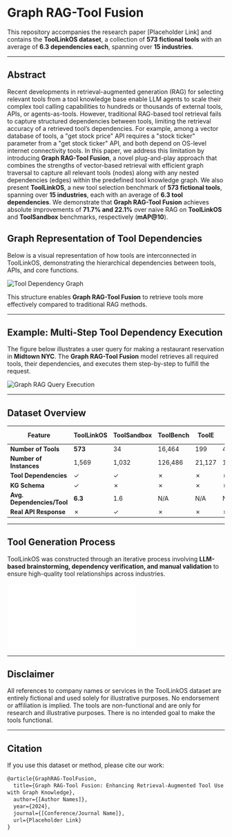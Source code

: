 # **Graph RAG-Tool Fusion**

This repository accompanies the research paper [Placeholder Link] and contains the **ToolLinkOS dataset**, a collection of **573 fictional tools** with an average of **6.3 dependencies each**, spanning over **15 industries**.

---

## **Abstract**

Recent developments in retrieval-augmented generation (RAG) for selecting relevant tools from a tool knowledge base enable LLM agents to scale their complex tool calling capabilities to hundreds or thousands of external tools, APIs, or agents-as-tools. However, traditional RAG-based tool retrieval fails to capture structured dependencies between tools, limiting the retrieval accuracy of a retrieved tool’s dependencies. For example, among a vector database of tools, a "get stock price" API requires a "stock ticker" parameter from a "get stock ticker" API, and both depend on OS-level internet connectivity tools. In this paper, we address this limitation by introducing **Graph RAG-Tool Fusion**, a novel plug-and-play approach that combines the strengths of vector-based retrieval with efficient graph traversal to capture all relevant tools (nodes) along with any nested dependencies (edges) within the predefined tool knowledge graph. We also present **ToolLinkOS**, a new tool selection benchmark of **573 fictional tools**, spanning over **15 industries**, each with an average of **6.3 tool dependencies**. We demonstrate that **Graph RAG-Tool Fusion** achieves absolute improvements of **71.7% and 22.1%** over naive RAG on **ToolLinkOS** and **ToolSandbox** benchmarks, respectively (**mAP@10**).

## **Graph Representation of Tool Dependencies**

Below is a visual representation of how tools are interconnected in ToolLinkOS, demonstrating the hierarchical dependencies between tools, APIs, and core functions.

![Tool Dependency Graph](assets/toollinkos_graph_neo4j.png)

This structure enables **Graph RAG-Tool Fusion** to retrieve tools more effectively compared to traditional RAG methods.

---

## **Example: Multi-Step Tool Dependency Execution**

The figure below illustrates a user query for making a restaurant reservation in **Midtown NYC**. The **Graph RAG-Tool Fusion** model retrieves all required tools, their dependencies, and executes them step-by-step to fulfill the request.

![Graph RAG Query Execution](assets/graphrag_main-1.png)

---


## **Dataset Overview**

| Feature                   | ToolLinkOS | ToolSandbox | ToolBench | ToolE | Seal-Tools | ComplexFuncBench |
|---------------------------|------------|------------|------------|------|------------|------------------|
| **Number of Tools**       | **573**    | 34         | 16,464     | 199  | 4,076      | 48               |
| **Number of Instances**   | 1,569      | 1,032      | 126,486    | 21,127| 14,076     | 1,000            |
| **Tool Dependencies**     | ✓          | ✓          | ✗          | ✗    | ✗          | ✗                |
| **KG Schema**            | ✓          | ✗          | ✗          | ✗    | ✗          | ✗                |
| **Avg. Dependencies/Tool**| **6.3**    | 1.6        | N/A        | N/A  | N/A        | N/A              |
| **Real API Response**     | ✗          | ✓          | ✗          | ✗    | ✗          | ✗                |

---

## **Tool Generation Process**

ToolLinkOS was constructed through an iterative process involving **LLM-based brainstorming, dependency verification, and manual validation** to ensure high-quality tool relationships across industries.

![Tool Generation Workflow](assets/tool_generation_process.pdf)

---

## **Disclaimer**
All references to company names or services in the ToolLinkOS dataset are entirely fictional and used solely for illustrative purposes. No endorsement or affiliation is implied. The tools are non-functional and are only for research and illustrative purposes. There is no intended goal to make the tools functional. 

---

## **Citation**
If you use this dataset or method, please cite our work:
```
@article{GraphRAG-ToolFusion,
  title={Graph RAG-Tool Fusion: Enhancing Retrieval-Augmented Tool Use with Graph Knowledge},
  author={[Author Names]},
  year={2024},
  journal={[Conference/Journal Name]},
  url={Placeholder Link}
}
```

